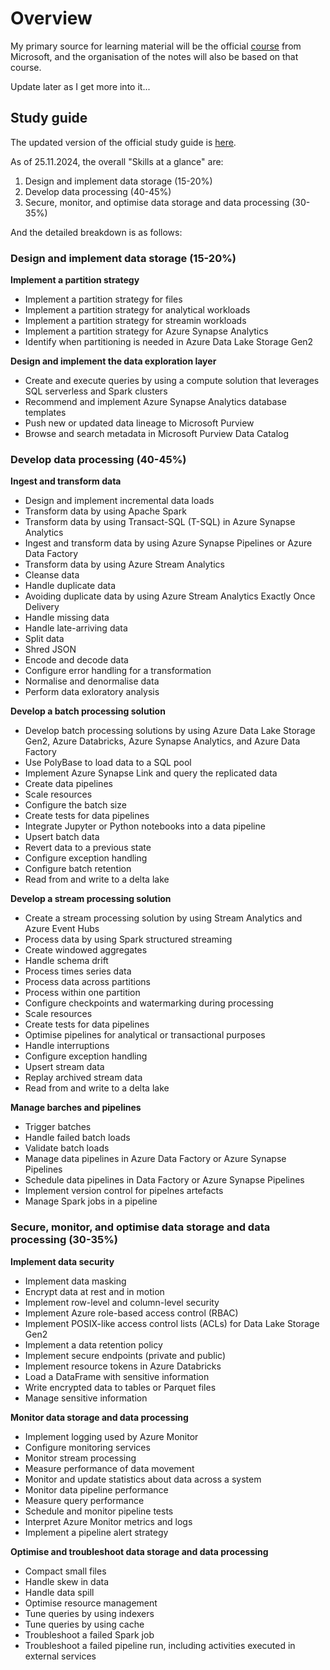 # Overview

My primary source for learning material will be the official [course](https://learn.microsoft.com/en-us/training/courses/dp-203t00) from Microsoft, and the organisation of the notes will also be based on that course.

Update later as I get more into it...

## Study guide

The updated version of the official study guide is [here](https://learn.microsoft.com/en-gb/credentials/certifications/resources/study-guides/dp-203).

As of 25.11.2024, the overall "Skills at a glance" are:
1. Design and implement data storage (15-20%)
2. Develop data processing (40-45%)
3. Secure, monitor, and optimise data storage and data processing (30-35%)

And the detailed breakdown is as follows:

### Design and implement data storage (15-20%)

**Implement a partition strategy**
- Implement a partition strategy for files
- Implement a partition strategy for analytical workloads
- Implement a partition strategy for streamin workloads
- Implement a partition strategy for Azure Synapse Analytics
- Identify when partitioning is needed in Azure Data Lake Storage Gen2

**Design and implement the data exploration layer**
- Create and execute queries by using a compute solution that leverages SQL serverless and Spark clusters
- Recommend and implement Azure Synapse Analytics database templates
- Push new or updated data lineage to Microsoft Purview
- Browse and search metadata in Microsoft Purview Data Catalog

### Develop data processing (40-45%)

**Ingest and transform data**
 - Design and implement incremental data loads
 - Transform data by using Apache Spark
 - Transform data by using Transact-SQL (T-SQL) in Azure Synapse Analytics
 - Ingest and transform data by using Azure Synapse Pipelines or Azure Data Factory
 - Transform data by using Azure Stream Analytics
 - Cleanse data
 - Handle duplicate data
 - Avoiding duplicate data by using Azure Stream Analytics Exactly Once Delivery
 - Handle missing data
 - Handle late-arriving data
 - Split data
 - Shred JSON
 - Encode and decode data
 - Configure error handling for a transformation
 - Normalise and denormalise data
 - Perform data exloratory analysis

 **Develop a batch processing solution**
 - Develop batch processing solutions by using Azure Data Lake Storage Gen2, Azure Databricks, Azure Synapse Analytics, and Azure Data Factory
 - Use PolyBase to load data to a SQL pool
 - Implement Azure Synapse Link and query the replicated data
 - Create data pipelines
 - Scale resources
 - Configure the batch size
 - Create tests for data pipelines
 - Integrate Jupyter or Python notebooks into a data pipeline
 - Upsert batch data
 - Revert data to a previous state
 - Configure exception handling
 - Configure batch retention
 - Read from and write to a delta lake

 **Develop a stream processing solution**
 - Create a stream processing solution by using Stream Analytics and Azure Event Hubs
 - Process data by using Spark structured streaming
 - Create windowed aggregates
 - Handle schema drift
 - Process times series data
 - Process data across partitions
 - Process within one partition
 - Configure checkpoints and watermarking during processing
 - Scale resources
 - Create tests for data pipelines
 - Optimise pipelines for analytical or transactional purposes
 - Handle interruptions
 - Configure exception handling
 - Upsert stream data
 - Replay archived stream data
 - Read from and write to a delta lake

 **Manage barches and pipelines**
 - Trigger batches
 - Handle failed batch loads
 - Validate batch loads
 - Manage data pipelines in Azure Data Factory or Azure Synapse Pipelines
 - Schedule data pipelines in Data Factory or Azure Synapse Pipelines
 - Implement version control for pipelnes artefacts
 - Manage Spark jobs in a pipeline

 ### Secure, monitor, and optimise data storage and data processing (30-35%)

 **Implement data security**
 - Implement data masking
 - Encrypt data at rest and in motion
 - Implement row-level and column-level security
 - Implement Azure role-based access control (RBAC)
 - Implement POSIX-like access control lists (ACLs) for Data Lake Storage Gen2
 - Implement a data retention policy
 - Implement secure endpoints (private and public)
 - Implement resource tokens in Azure Databricks
 - Load a DataFrame with sensitive information
 - Write encrypted data to tables or Parquet files
 - Manage sensitive information

 **Monitor data storage and data processing**
 - Implement logging used by Azure Monitor
 - Configure monitoring services
 - Monitor stream processing
 - Measure performance of data movement
 - Monitor and update statistics about data across a system
 - Monitor data pipeline performance
 - Measure query performance
 - Schedule and monitor pipeline tests
 - Interpret Azure Monitor metrics and logs
 - Implement a pipeline alert strategy
 
 **Optimise and troubleshoot data storage and data processing**
 - Compact small files
 - Handle skew in data
 - Handle data spill
 - Optimise resource management
 - Tune queries by using indexers
 - Tune queries by using cache
 - Troubleshoot a failed Spark job
 - Troubleshoot a failed pipeline run, including activities executed in external services